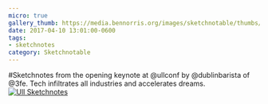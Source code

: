 ```yaml
---
micro: true
gallery_thumb: https://media.bennorris.org/images/sketchnotable/thumbs/ull-2017-sketchnotes-01.jpg
date: 2017-04-10 13:01:00-0600
tags:
- sketchnotes
category: Sketchnotable
---
```


#Sketchnotes from the opening keynote at @ullconf by @dublinbarista of @3fe. Tech infiltrates all industries and accelerates dreams. [![Ull Sketchnotes](https://media.bennorris.org/images/sketchnotable/ull-2017/ull-2017-sketchnotes-01.jpg)](https://media.bennorris.org/images/sketchnotable/ull-2017/ull-2017-sketchnotes-01.jpg)